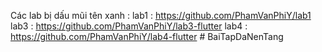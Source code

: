 Các lab bị dấu mũi tên xanh : 
lab1 : https://github.com/PhamVanPhiY/lab1
lab3 : https://github.com/PhamVanPhiY/lab3-flutter
lab4 : https://github.com/PhamVanPhiY/lab4-flutter
#   B a i T a p D a N e n T a n g  
 